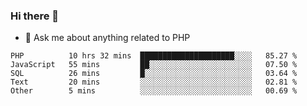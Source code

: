 ### Hi there 👋

<!--
**mustafaculban/mustafaculban** is a ✨ _special_ ✨ repository because its `README.md` (this file) appears on your GitHub profile.

Here are some ideas to get you started:


- 🌱 I’m currently learning ...
- 👯 I’m looking to collaborate on ...
- 🤔 I’m looking for help with ...
- 📫 How to reach me: ...
- 😄 Pronouns: ...
- ⚡ Fun fact: ...

-->
- 💬 Ask me about anything related to PHP
<!--START_SECTION:waka-->
```text
PHP          10 hrs 32 mins  █████████████████████░░░░   85.27 % 
JavaScript   55 mins         ██░░░░░░░░░░░░░░░░░░░░░░░   07.50 % 
SQL          26 mins         █░░░░░░░░░░░░░░░░░░░░░░░░   03.64 % 
Text         20 mins         ░░░░░░░░░░░░░░░░░░░░░░░░░   02.81 % 
Other        5 mins          ░░░░░░░░░░░░░░░░░░░░░░░░░   00.69 %
```
<!--END_SECTION:waka-->

